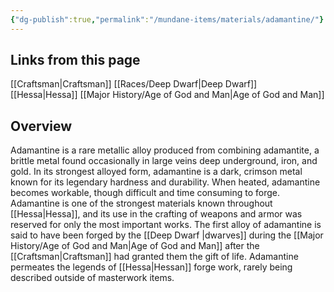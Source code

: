 ```yaml
---
{"dg-publish":true,"permalink":"/mundane-items/materials/adamantine/"}
---
```


## Links from this page
[[Craftsman\|Craftsman]]
[[Races/Deep Dwarf\|Deep Dwarf]]
[[Hessa\|Hessa]]
[[Major History/Age of God and Man\|Age of God and Man]]
## Overview
Adamantine is a rare metallic alloy produced from combining adamantite, a brittle metal found occasionally in large veins deep underground, iron, and gold. In its strongest alloyed form, adamantine is a dark, crimson metal known for its legendary hardness and durability. When heated, adamantine becomes workable, though difficult and time consuming to forge. Adamantine is one of the strongest materials known throughout [[Hessa\|Hessa]], and its use in the crafting of weapons and armor was reserved for only the most important works. The first alloy of adamantine is said to have been forged by the [[Deep Dwarf \|dwarves]] during the [[Major History/Age of God and Man\|Age of God and Man]] after the [[Craftsman\|Craftsman]] had granted them the gift of life. Adamantine permeates the legends of [[Hessa\|Hessan]] forge work, rarely being described outside of masterwork items.